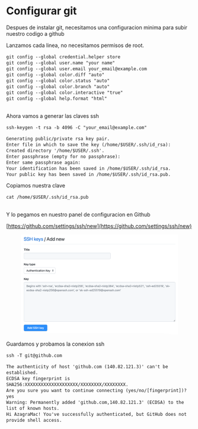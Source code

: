# Configurar git

Despues de instalar git, necesitamos una configuracion minima para subir nuestro codigo a github

Lanzamos cada linea, no necesitamos permisos de root.&#x20;

```shell
git config --global credential.helper store
git config --global user.name "your name"
git config --global user.email your_email@example.com
git config --global color.diff "auto"
git config --global color.status "auto"
git config --global color.branch "auto"
git config --global color.interactive "true"
git config --global help.format "html"
```

\
Ahora vamos a generar las claves ssh

```shell
ssh-keygen -t rsa -b 4096 -C "your_email@example.com"
```

```shell
Generating public/private rsa key pair.
Enter file in which to save the key (/home/$USER/.ssh/id_rsa): 
Created directory '/home/$USER/.ssh'.
Enter passphrase (empty for no passphrase): 
Enter same passphrase again: 
Your identification has been saved in /home/$USER/.ssh/id_rsa.
Your public key has been saved in /home/$USER/.ssh/id_rsa.pub.
```

Copiamos nuestra clave

```shell
cat /home/$USER/.ssh/id_rsa.pub
```

\
Y lo pegamos en nuestro panel de configuracion en Github

[https://github.com/settings/ssh/new](https://github.com/settings/ssh/new)

<figure><img src="../.gitbook/assets/image (3) (1).png" alt=""><figcaption></figcaption></figure>

Guardamos y probamos la conexion ssh

```shell
ssh -T git@github.com
```

```shell
The authenticity of host 'github.com (140.82.121.3)' can't be established.
ECDSA key fingerprint is SHA256:XXXXXXXXXXXXXXXXXXXX/XXXXXXXX/XXXXXXXX.
Are you sure you want to continue connecting (yes/no/[fingerprint])? yes
Warning: Permanently added 'github.com,140.82.121.3' (ECDSA) to the list of known hosts.
Hi AzagraMac! You've successfully authenticated, but GitHub does not provide shell access.
```
